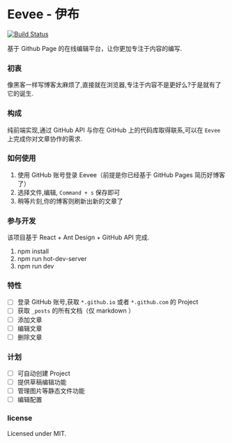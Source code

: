 # Eevee - 伊布

[![Build Status](https://travis-ci.org/pizn/eevee.svg?branch=master)](https://travis-ci.org/pizn/eevee)

基于 Github Page 的在线编辑平台，让你更加专注于内容的编写.

### 初衷

像黑客一样写博客太麻烦了,直接就在浏览器,专注于内容不是更好么?于是就有了它的诞生.

### 构成

纯前端实现,通过 GitHub API 与你在 GitHub 上的代码库取得联系,可以在 `Eevee` 上完成你对文章协作的需求.

### 如何使用

1. 使用 GitHub 账号登录 Eevee（前提是你已经基于 GitHub Pages 简历好博客了）
2. 选择文件,编辑, `Command + s` 保存即可
3. 稍等片刻,你的博客则刷新出新的文章了

### 参与开发

该项目基于 React + Ant Design + GitHub API 完成.

1. npm install 
2. npm run hot-dev-server
3. npm run dev

### 特性

- [ ] 登录 GitHub 账号,获取 `*.github.io` 或者 `*.github.com` 的 Project
- [ ] 获取 `_posts` 的所有文档（仅 markdown ）
- [ ] 添加文章
- [ ] 编辑文章
- [ ] 删除文章

### 计划

- [ ] 可自动创建 Project
- [ ] 提供草稿编辑功能
- [ ] 管理图片等静态文件功能
- [ ] 编辑配置

### license

Licensed under MIT.

